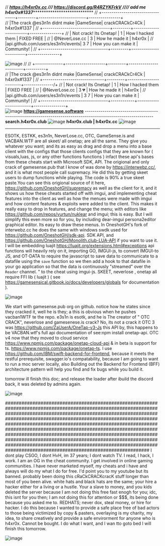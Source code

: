 // ***https://h4xr0x.cc /// https://discord.gg/R4RZYKFrkV //// add me h4xr0x#1337*******************************
// +----------------------------------+---------+------------------------+----------------+                              
// |The crack @es3n1n didnt make      |GameSense|    crackCRACkCr4Ck     | h4xr0x#1337    |
// +----------------------------------+---------+------------------------+----------------+
// |  Not crack! Its Onetap!		      | 1       |  How I hacked them     |  FIXED FREE    |
// |      @NeverLose.cc               |  3      |  How he made it        |    h4xr0x      |
// |api.github.com/users/es3n1n/events|   3 7   |  How you can make it   |  Community!    |
// +----------------------------------+---------+------------------------+----------------+								

                           
![image](https://user-images.githubusercontent.com/65768277/131275595-db3a8a20-f26e-4ea4-8e3f-f16126e4ac9b.png)
//
// +--------------+--------------------+---------+------------------------+----------+                              
// |The crack @es3n1n didnt make  |GameSense|    crackCRACkCr4Ck     | h4xr0x#1337   |
// +-------------------------------+---------+------------------------+---------------/+
// |  Not crack! Its Onetap!		    | 1       |  How I hacked them     |  FIXED FREE    |
// |      @NeverLose.cc              |  3 💔︁   |  How he made it        |    h4xr0x      |
// |api.github.com/users/es3n1n/events |   3 7     |  How you can make it   |  Community!    |
// +----------------------------------+------------+------------------------+----------------+								
![image](https://user-images.githubusercontent.com/65768277/131276207-485d6654-7409-480c-ade1-a3a004edb143.png) **https://gamesense.software**
----------------------------------------------------------------------------------------------------------------**search.h4xr0x.club**
![image](https://user-images.githubusercontent.com/65768277/131276082-3d0d2355-a2b5-40d8-a850-e2fbb50923bb.png) **h4xr0x.club | h4xr0x.cc**
![image](https://user-images.githubusercontent.com/65768277/131276148-09c4cafa-5ca8-4d7c-b185-80eca4df7b89.png)  

---------------------------------------------------------------------------------------------------------------------------------------------------------------------------------------------------------------------------------------------------------------------------------------------------------------------------------------------------------------------------------
ESOTK, ESTKK, es3n1n, NeverLose.cc, OTC, GameSense.is and VACBAN.WTF are all skeet/ all onetap; are all the same. They give you whatever you want; and its as easy as  drag and drop a menu into a base client with the configs that those clients configs that they are known for ( visuals,luas, js, or any other functions functions ) infact these api's bases from these cheats start with Microsoft SDK, API. The origional and only crack of gamesense.pub that I know of was done by  https://interwebz.cc/, and it is what most people call supremacy. He did this by getting skeet users to dump functions while playing. The code is 90% a true skeet paste.You can see this origional source of it here, https://github.com/OneshotGH/supremacy as well as the client for it,  and it shows us how these cheats started off with imgui, and implementing cheat features into the client as well as how the menues were made with imgui and how content features & exploits were added to the client. This makes it really easy to drop in features, and change the menu; with editors like https://github.com/repos/vurtun/nuklear and imgui; this is easy. But I will simplify this even more so for you, by including dear-imgui persona2editor graphical editor. Its easy to draw these menus. In OneshotGH's fork of interwebz.cc he does the same with windows swdk used for https://github.com/OneshotGH/sdk-api. SDK API, and https://github.com/OneshotGH/Monolith.club-LUA-API if you want to use it. I will be embedding luajit https://luajit.org/extensions.html#exceptions api functions will heavily rely on it, importing GO, IMGUI-js, to convert IMGUI-to JS, and OT-DATA to require the javascript to save data to communicate to a datafile using the `save` function so we then add a hook to that datafile in your go application so that the data is continuously "streamed" over the `Reader` channel. " to the cheat using imgui-js. SKEET, neverlose , onetap all require FFI lib ( luajit ) ( see https://gamesensical.gitbook.io/docs/developers/globals for documentation ).

![image](https://user-images.githubusercontent.com/65768277/131305555-d04825d5-4a82-47b8-8cd3-f037b1db80ae.png)

We start with gamesense.pub org on github. notice how he states since they cracked it, well he is they; a this is obvious when he pushes vacban1WTF te the repo. e3s1n is esotk, and he is The creator of " OTC CRACK", neverlose and gamesenese.is  crack? No, its not a crack it OTC 3 was https://github.com/ZaUserA/OneTap-v3-Js this API by, this happens to be VACBAN.wtf's full api documentation of see:npm install onetap-api. OTC v4 now that they moved to cloud service https://www.npmjs.com/package/onetap-cloud-api & in beta is support for ts. https://www.npmjs.com/package/onetap-ts. I use https://github.com/IBM/swift-backend-for-frontend, because it meets the restful prerequisite, swagger.io's compatability, because I am going to want to run a moc server locally, also Building out the Backend for Frontend (BFF) architecture pattern will help you find and fix bugs while you build it.


tomorrow ill finish this doc; and release the loader after ibuild the discord back, it was deleted  by admins again.



![image](https://user-images.githubusercontent.com/65768277/131306536-0b7d9003-36a7-4e62-a80e-2583da4e0785.png)



#############################################################################################################################################################################################################################################################################################################################################################################################################################################################################################################################################################################
I dont play CSGO, I dont HvH, im 37 years; I dont watch TV. I read, I hack, I work. I am an OG in the cheat community. I get involved in online gaming communities. I have never marketed myself, my cheats and i have and always will do my what I do for free. I'd point you to my youtube but its banned. probably been doing this cRaCkCRACKcracK stuff longer than most of you been alive. white hats and black hats are the same; your hire a hacker either for a living or a hustle. Your a slave to money, and you kids deleted the server because I am not doing this free fast enogh for you; idc, this isnt for you then; I am not doing this for attention or $$$, its being done because you asked me to. REDHATS; never dox, steal money, or hire for hacker. I do this because I wanted to provide a safe place free of bad actors to those being victimized by copy & pasters, overlaying  is my charity, my idea, to share creatively and provide a safe envirorment for anyone who is h4xr0x. Cannot be bought. I do what I want, and I wan tto goto bed I will finish this tomorrow.

 ![image](https://user-images.githubusercontent.com/65768277/131276282-9b33a22b-a012-4200-a4b4-9f5536c08fee.png)
